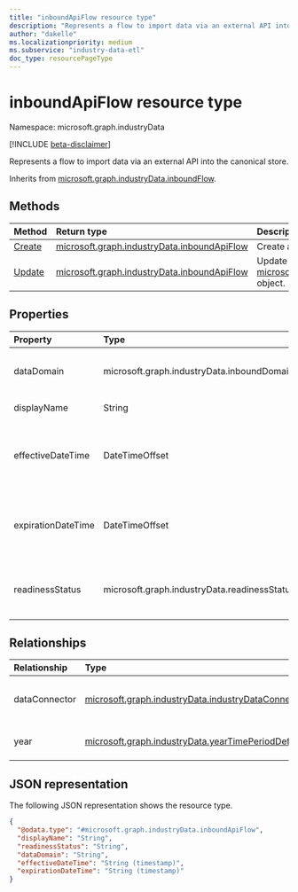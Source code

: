 ```yaml
---
title: "inboundApiFlow resource type"
description: "Represents a flow to import data via an external API into the canonical store."
author: "dakelle"
ms.localizationpriority: medium
ms.subservice: "industry-data-etl"
doc_type: resourcePageType
---
```


# inboundApiFlow resource type

Namespace: microsoft.graph.industryData

[!INCLUDE [beta-disclaimer](../../includes/beta-disclaimer.md)]

Represents a flow to import data via an external API into the canonical store.

Inherits from [microsoft.graph.industryData.inboundFlow](industrydata-inboundflow.md).

## Methods
| Method| Return type| Description|
| :------------------------------------------------------------------------------------- | :---------------------------------------------------------------------------------------------------- | :------------------------------------------------------------------------------------------------------------------------------------------- |
| [Create](../api/industrydata-inboundapiflow-post.md)                   | [microsoft.graph.industryData.inboundApiFlow](industrydata-inboundapiflow.md)                               | Create a new **inboundApiFlow** object.                                                                                                      |
| [Update](../api/industrydata-inboundapiflow-update.md)                  | [microsoft.graph.industryData.inboundApiFlow](industrydata-inboundapiflow.md)            | Update the properties of a [microsoft.graph.industryData.inboundApiFlow](industrydata-inboundapiflow.md) object.                |
              

## Properties
|Property|Type|Description|
|:---|:---|:---|
| dataDomain         | microsoft.graph.industryData.inboundDomain   | The category of data that this flow imports. Inherited from [microsoft.graph.industryData.inboundFlow](industrydata-inboundflow.md).The possible values are: `educationRostering`, `unknownFutureValue`.                                                                                                                     |
| displayName        | String                                       | The name of the activity. Inherited from [microsoft.graph.industryData.industryDataActivity](industrydata-industrydataactivity.md).                                                                                                                                                                                                |
| effectiveDateTime  | DateTimeOffset                               | The time when the flow is first allowed to run. The Timestamp type represents date and time information using ISO 8601 format and is always in UTC time. For example, midnight UTC on Jan 1, 2014 is `2014-01-01T00:00:00Z`. Inherited from [microsoft.graph.industryData.inboundFlow](industrydata-inboundflow.md). |
| expirationDateTime | DateTimeOffset                               | The time when the flow is no longer allowed to run. The Timestamp type represents date and time information using ISO 8601 format and is always in UTC time. For example, midnight UTC on Jan 1, 2014 is `2014-01-01T00:00:00Z`. Inherited from [microsoft.graph.industryData.inboundFlow](industrydata-inboundflow.md).   |
| readinessStatus    | microsoft.graph.industryData.readinessStatus | The state of the activity from its creation through when it is ready to do work. Inherited from [microsoft.graph.industryData.industryDataActivity](industrydata-industrydataactivity.md).The possible values are: `notReady`, `ready`, `failed`, `disabled`, `expired`, `unknownFutureValue`.                                                 |

## Relationships
|Relationship|Type|Description|
|:---|:---|:---|
| dataConnector | [microsoft.graph.industryData.industryDataConnector](industrydata-industrydataconnector.md)       | The data connector to the source system from where this flow gets its data. Inherited from [microsoft.graph.industryData.inboundFlow](industrydata-inboundflow.md) |
| year          | [microsoft.graph.industryData.yearTimePeriodDefinition](industrydata-yeartimeperioddefinition.md) | The year associated to the data that this flow brings in. Inherited from [microsoft.graph.industryData.inboundFlow](industrydata-inboundflow.md)                              |

## JSON representation
The following JSON representation shows the resource type.
<!-- {
  "blockType": "resource",
  "keyProperty": "id",
  "@odata.type": "microsoft.graph.industryData.inboundApiFlow",
  "baseType": "microsoft.graph.industryData.inboundFlow",
  "openType": false
}
-->
``` json
{
  "@odata.type": "#microsoft.graph.industryData.inboundApiFlow",
  "displayName": "String",
  "readinessStatus": "String",
  "dataDomain": "String",
  "effectiveDateTime": "String (timestamp)",
  "expirationDateTime": "String (timestamp)"
}
```

